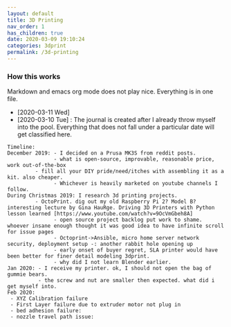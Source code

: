 ```yaml
---
layout: default
title: 3D Printing 
nav_order: 1
has_children: true
date: 2020-03-09 19:10:24 
categories: 3dprint 
permalink: /3d-printing
---
```


### How this works 

Markdown and emacs org mode does not play nice. Everything is in one file. 

* [2020-03-11 Wed]
* [2020-03-10 Tue] : 
 The journal is created after I already throw myself into the pool. Everything that does not fall under a particular date will get classified here. 

```
Timeline:
December 2019: - I decided on a Prusa MK3S from reddit posts. 
               - what is open-source, improvable, reasonable price, work out-of-the-box
		 - fill all your DIY pride/need/itches with assembling it as a kit. also cheaper.
               - Whichever is heavily marketed on youtube channels I follow.  
During Christmas 2019: I research 3d printing projects.
		 - OctoPrint. dig out my old Raspberry Pi 2? Model B? interesting lecture by Gina HauRge. Driving 3D Printers with Python lesson learned [https://www.youtube.com/watch?v=9OcVmGbeh8A] 
               - open source project backlog put work to shame. whoever insane enough thought it was good idea to have infinite scroll for issue pages
               - Octoprint->Ansible, micro home server network security, deployment setup -: another rabbit hole opening up 
               - early onset of buyer regret, SLA printer would have been better for finer detail modeling 3dprint.
               - why did I not learn Blender earlier. 
Jan 2020: - I receive my printer. ok, I should not open the bag of gummie bears.
          - the screw and nut are smaller then expected. what did i get myself into. 
Feb 2020:  
 - XYZ Calibration failure 
 - First Layer failure due to extruder motor not plug in 
 - bed adhesion failure:           
 - nozzle travel path issue:

```


